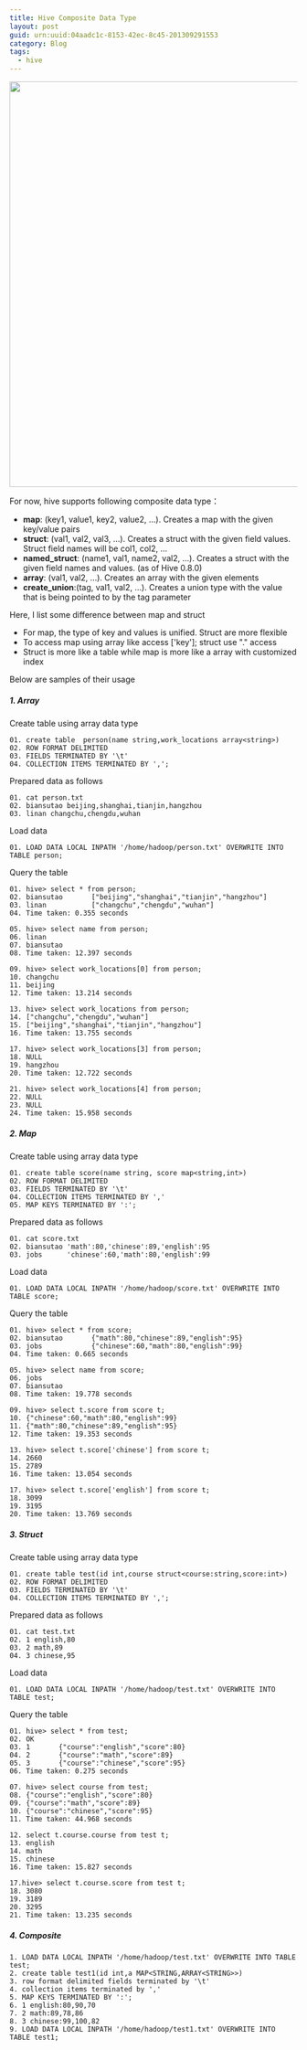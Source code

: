 ```yaml
---
title: Hive Composite Data Type 
layout: post
guid: urn:uuid:04aadc1c-8153-42ec-8c45-201309291553
category: Blog
tags:
  - hive
---
```

<img src="/images/hive_fun.jpg" width="960" height="710" align ="center"  />

For now, hive supports following composite data type：

* **map**: (key1, value1, key2, value2, …). Creates a map with the given key/value pairs
* **struct**: (val1, val2, val3, …). Creates a struct with the given field values. Struct field names will be col1, col2, ...
* **named_struct**: (name1, val1, name2, val2, …). Creates a struct with the given field names and values. (as of Hive 0.8.0)
* **array**: (val1, val2, …). Creates an array with the given elements
* **create_union**:(tag, val1, val2, …). Creates a union type with the value that is being pointed to by the tag parameter

Here, I list some difference between map and struct

* For map, the type of key and values is unified. Struct are more flexible
* To access map using array like access ['key']; struct use "." access
* Struct is more like a table while map is more like a array with customized index

Below are samples of their usage

##### 1. Array
Create table using array data type

	01. create table  person(name string,work_locations array<string>)
	02. ROW FORMAT DELIMITED
	03. FIELDS TERMINATED BY '\t'
	04. COLLECTION ITEMS TERMINATED BY ',';

Prepared data as follows

	01. cat person.txt
	02. biansutao beijing,shanghai,tianjin,hangzhou
	03. linan changchu,chengdu,wuhan

Load data
	
	01. LOAD DATA LOCAL INPATH '/home/hadoop/person.txt' OVERWRITE INTO TABLE person;

Query the table
	
	01. hive> select * from person;
	02. biansutao       ["beijing","shanghai","tianjin","hangzhou"]
	03. linan           ["changchu","chengdu","wuhan"]
	04. Time taken: 0.355 seconds
	
	05. hive> select name from person;
	06. linan
	07. biansutao
	08. Time taken: 12.397 seconds
	
	09. hive> select work_locations[0] from person;
	10. changchu
	11. beijing
	12. Time taken: 13.214 seconds
	
	13. hive> select work_locations from person;  
	14. ["changchu","chengdu","wuhan"]
	15. ["beijing","shanghai","tianjin","hangzhou"]
	16. Time taken: 13.755 seconds
	
	17. hive> select work_locations[3] from person;
	18. NULL
	19. hangzhou
	20. Time taken: 12.722 seconds
	
	21. hive> select work_locations[4] from person;
	22. NULL
	23. NULL
	24. Time taken: 15.958 seconds

##### 2. Map  
Create table using array data type

	01. create table score(name string, score map<string,int>)
	02. ROW FORMAT DELIMITED
	03. FIELDS TERMINATED BY '\t'
	04. COLLECTION ITEMS TERMINATED BY ','
	05. MAP KEYS TERMINATED BY ':';
	
Prepared data as follows
	
	01. cat score.txt
	02. biansutao 'math':80,'chinese':89,'english':95
	03. jobs      'chinese':60,'math':80,'english':99

Load data
	
	01. LOAD DATA LOCAL INPATH '/home/hadoop/score.txt' OVERWRITE INTO TABLE score;

Query the table

	01. hive> select * from score;
	02. biansutao       {"math":80,"chinese":89,"english":95}
	03. jobs            {"chinese":60,"math":80,"english":99}
	04. Time taken: 0.665 seconds
	
	05. hive> select name from score;
	06. jobs
	07. biansutao
	08. Time taken: 19.778 seconds
	
	09. hive> select t.score from score t;
	10. {"chinese":60,"math":80,"english":99}
	11. {"math":80,"chinese":89,"english":95}
	12. Time taken: 19.353 seconds
	 
	13. hive> select t.score['chinese'] from score t;
	14. 2660
	15. 2789
	16. Time taken: 13.054 seconds
	
	17. hive> select t.score['english'] from score t;
	18. 3099
	19. 3195
	20. Time taken: 13.769 seconds

##### 3. Struct 
Create table using array data type

	01. create table test(id int,course struct<course:string,score:int>)
	02. ROW FORMAT DELIMITED
	03. FIELDS TERMINATED BY '\t'
	04. COLLECTION ITEMS TERMINATED BY ',';

Prepared data as follows
	
	01. cat test.txt
	02. 1 english,80
	03. 2 math,89
	04. 3 chinese,95

Load data

	01. LOAD DATA LOCAL INPATH '/home/hadoop/test.txt' OVERWRITE INTO TABLE test;

Query the table

	01. hive> select * from test;
	02. OK
	03. 1       {"course":"english","score":80}
	04. 2       {"course":"math","score":89}
	05. 3       {"course":"chinese","score":95}
	06. Time taken: 0.275 seconds

	07. hive> select course from test;
	08. {"course":"english","score":80}
	09. {"course":"math","score":89}
	10. {"course":"chinese","score":95}
	11. Time taken: 44.968 seconds
	
	12. select t.course.course from test t;
	13. english
	14. math
	15. chinese
	16. Time taken: 15.827 seconds
	
	17.hive> select t.course.score from test t;
	18. 3080
	19. 3189
	20. 3295
	21. Time taken: 13.235 seconds  

##### 4. Composite 

	1. LOAD DATA LOCAL INPATH '/home/hadoop/test.txt' OVERWRITE INTO TABLE test;
	2. create table test1(id int,a MAP<STRING,ARRAY<STRING>>)
	3. row format delimited fields terminated by '\t'
	4. collection items terminated by ','
	5. MAP KEYS TERMINATED BY ':';
	6. 1 english:80,90,70
	7. 2 math:89,78,86
	8. 3 chinese:99,100,82
	9. LOAD DATA LOCAL INPATH '/home/hadoop/test1.txt' OVERWRITE INTO TABLE test1;
